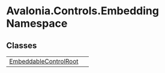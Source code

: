 # Avalonia.Controls.Embedding Namespace






## Classes
<table>
<tr>
<td><a href="T_Avalonia_Controls_Embedding_EmbeddableControlRoot">EmbeddableControlRoot</a></td>
<td> </td>
</tr>
</table>

